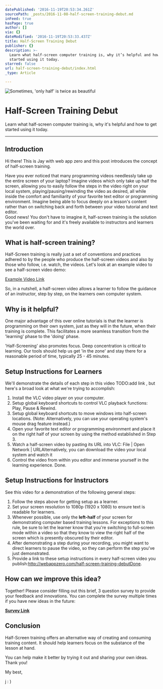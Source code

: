 ```yaml
---
datePublished: '2016-11-19T20:53:34.261Z'
sourcePath: _posts/2016-11-08-half-screen-training-debut.md
inFeed: true
hasPage: true
author: []
via: {}
dateModified: '2016-11-19T20:53:33.437Z'
title: Half-Screen Training Debut
publisher: {}
description: >-
  Learn what half-screen computer training is, why it’s helpful and how to get
  started using it today.
starred: false
url: half-screen-training-debut/index.html
_type: Article

---
```

![Sometimes, 'only half' is twice as beautiful](https://the-grid-user-content.s3-us-west-2.amazonaws.com/b843e4bd-1857-4479-bf41-564ab4d74dc2.jpg)

# Half-Screen Training Debut

Learn what half-screen computer training is, why it's helpful and how to get started using it today.

---

## Introduction

Hi there! This is Jay with web app zero and this post introduces the concept of half-screen training.

Have you ever noticed that many programming videos needlessly take up the entire screen of your laptop? Imagine videos which only take up half the screen, allowing you to easily follow the steps in the video right on your local system, playing/pausing/rewinding the video as desired, all while inside the comfort and familiarity of your favorite text editor or programming environment. Imagine being able to focus deeply on a lesson's content rather than on switching back and forth between your video tutorial and text editor.  
Good news! You don't have to imagine it, half-screen training is the solution you've been waiting for and it's freely available to instructors and learners the world over.

## What is half-screen training?

Half-Screen training is really just a set of conventions and practices adhered to by the people who produce the half-screen videos and also by those who follow, i.e. watch, the videos. Let's look at an example video to see a half-screen video demo:

[Example Video Link][0]

So, in a nutshell, a half-screen video allows a learner to follow the guidance of an instructor, step by step, on the learners own computer system.

## Why is it helpful?

One major advantage of this over online tutorials is that the learner is programming on their own system, just as they will in the future, when their training is complete. This facilitates a more seamless transition from the 'learning' phase to the 'doing' phase.

'Half-Screening' also promotes focus. Deep concentration is critical to learning. Our tools should help us get 'in the zone' and stay there for a reasonable period of time, typically 25 - 45 minutes.

## Setup Instructions for Learners

We'll demonstrate the details of each step in this video TODO:add link , but here's a broad look at what we're trying to accomplish:

1. Install the VLC video player on your computer.
2. Setup global keyboard shortcuts to control VLC playback functions: Play, Pause & Rewind.
3. Setup global keyboard shortcuts to move windows into half-screen locations. (Note: Alternatively, you can use your operating system's mouse drag feature instead.)
4. Open your favorite text editor or programming environment and place it on the right half of your screen by using the method established in Step 3\.
5. Watch a half-screen video by pasting its URL into VLC: File | Open Network | URLAlternatively, you can download the video your local system and watch it
6. Control the video from within you editor and immerse yourself in the learning experience. Done.

## Setup Instructions for Instructors

See this video for a demonstration of the following general steps:

1. Follow the steps above for getting setup as a learner.
2. Set your screen resolution to 1080p (1920 x 1080) to ensure text is readable for learners.
3. Whenever possible, use only the **left-half** of your screen for demonstrating computer based training lessons. For exceptions to this rule, be sure to let the learner know that you're switching to full-screen mode within a video so that they know to view the right half of the screen which is presently obscured by their editor.
4. After demonstrating a step during your recording, you might want to direct learners to pause the video, so they can perform the step you've just demonstrated.
5. Provide a link to these setup instructions in every half-screen video you publish:http://webappzero.com/half-screen-training-debutDone.

## How can _we_ improve this idea?

Together! Please consider filling out this brief, 3 question survey to provide your feedback and innovations. You can complete the survey multiple times if you have new ideas in the future:

**[Survey Link][1]**

## Conclusion

Half-Screen training offers an alternative way of creating and consuming training content. It should help learners focus on the substance of the lesson at hand.

You can help make it better by trying it out and sharing your own ideas. Thank you!

My best,

j : )

[0]: https://youtu.be/Qteu72H-vNU?t=1m5s "Half-Screen Training Introduction Video"
[1]: https://goo.gl/forms/1aEHNJOHwPHKlVYy1 "Half-Screen Survey"